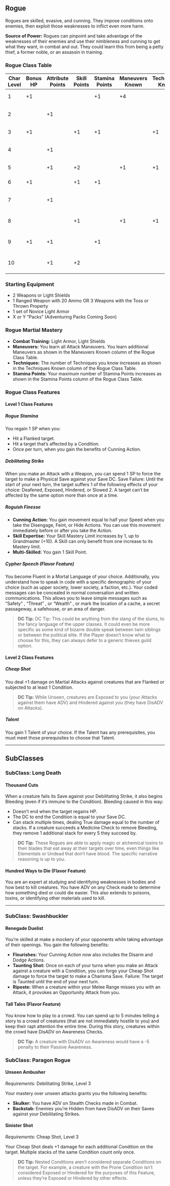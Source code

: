 
## Rogue

Rogues are skilled, evasive, and cunning. They impose
conditions onto enemies, then exploit those weaknesses to
inflict even more harm.

**Source of Power:** Rogues can pinpoint and take advantage
of the weaknesses of their enemies and use their nimbleness
and cunning to get what they want, in combat and out.
They could learn this from being a petty thief, a former
noble, or an assassin in training.

### Rogue Class Table

| Char Level | Bonus HP | Attribute Points | Skill Points | Stamina Points | Maneuvers Known | Techniques Known | Features                  |
|------------|----------|------------------|--------------|----------------|-----------------|------------------|---------------------------| 
| 1          | +1       |                  |              | +1             | +4              |                  | Class Features            |
| 2          |          | +1               |              |                |                 |                  | Class Feature, Talent     |
| 3          | +1       |                  | +1           | +1             |                 | +1               | Subclass Feature          |
| 4          |          | +1               |              |                |                 |                  | Talent, 2 Ancestry Points |
| 5          |          | +1               | +2           |                | +1              | +1               | Class Feature             |
| 6          | +1       |                  | +1           | +1             |                 |                  | Subclass Feature          |
| 7          |          | +1               |              |                |                 |                  | Talent, 2 Ancestry Points |
| 8          |          |                  | +1           |                | +1              | +1               | Class Capstone Feature    |
| 9          | +1       | +1               |              | +1             |                 |                  | Subclass Capstone Feature |
| 10         |          | +1               | +2           |                |                 |                  | Epic Boon, Talent         |

### Starting Equipment
* 2 Weapons or Light Shields
* 1 Ranged Weapon with 20 Ammo OR 3 Weapons with the Toss or Thrown Property
* 1 set of Novice Light Armor
* X or Y “Packs” (Adventuring Packs Coming Soon)

### Rogue Martial Mastery

* **Combat Training:** Light Armor, Light Shields
* **Maneuvers:** You learn all Attack Maneuvers. You learn
additional Maneuvers as shown in the Maneuvers Known
column of the Rogue Class Table.
* **Techniques:** The number of Techniques you know increases as
shown in the Techniques Known column of the Rogue Class
Table.
* **Stamina Points:** Your maximum number of Stamina Points
increases as shown in the Stamina Points column of the Rogue
Class Table.

### Rogue Class Features

#### Level 1 Class Features

##### Rogue Stamina
You regain 1 SP when you:

* Hit a Flanked target.
* Hit a target that’s affected by a Condition.
* Once per turn, when you gain the benefits of Cunning Action.

##### Debilitating Strike
When you make an Attack with a Weapon, you can spend
1 SP to force the target to make a Physical Save against
your Save DC. Save Failure: Until the start of your next
turn, the target suffers 1 of the following effects of your
choice: Deafened, Exposed, Hindered, or Slowed 2.
A target can’t be affected by the same option more than
once at a time.

##### Roguish Finesse

* **Cunning Action:** You gain movement equal to half your
Speed when you take the Disengage, Feint, or Hide Actions.
You can use this movement immediately before or after you
take the Action.
* **Skill Expertise:** Your Skill Mastery Limit increases by 1, up
to Grandmaster (+10). A Skill can only benefit from one
increase to its Mastery limit.
* **Multi-Skilled:** You gain 1 Skill Point.

##### Cypher Speech (Flavor Feature)
You become Fluent in a Mortal Language of your choice.
Additionally, you understand how to speak in code with
a specific demographic of your choice (such as upper
society, lower society, a faction, etc.). Your coded messages
can be concealed in normal conversation and written
communications. This allows you to leave simple messages
such as “Safety” , “Threat” , or “Wealth” , or mark the
location of a cache, a secret passageway, a safehouse, or an
area of danger.

> **DC Tip:** DC Tip: This could be anything from the slang of the slums,
to the fancy language of the upper classes. It could even be
more specific as some kind of bizarre double speak between
twin siblings or between the political elite. If the Player
doesn’t know what to choose for this, they can always defer
to a generic thieves guild option.

#### Level 2 Class Features

##### Cheap Shot
You deal +1 damage on Martial Attacks against creatures that are Flanked or subjected to at least 1 Condition.

> **DC Tip:** While Unseen, creatures are Exposed to you (your Attacks against them have ADV) and Hindered against you (they have DisADV on Attacks).

##### Talent
You gain 1 Talent of your choice. If the Talent has any prerequisites, you must meet those prerequisites to choose that Talent.

---

## SubClasses

### SubClass: Long Death

#### Thousand Cuts

When a creature fails its Save against your Debilitating
Strike, it also begins Bleeding (even if it’s immune to the
Condition). Bleeding caused in this way:

* Doesn’t end when the target regains HP.
* The DC to end the Condition is equal to your Save DC.
* Can stack multiple times, dealing True damage equal to
the number of stacks. If a creature succeeds a Medicine
Check to remove Bleeding, they remove 1 additional
stack for every 5 they succeed by.

> **DC Tip:** These Rogues are able to apply magic or alchemical
toxins to their blades that eat away at their targets over time,
even things like Elementals or Undead that don’t have blood.
The specific narrative reasoning is up to you.

#### Hundred Ways to Die (Flavor Feature)
You are an expert at studying and identifying weaknesses in
bodies and how best to kill creatures. You have ADV on any
Check made to determine how something died or could die
easier. This also extends to poisons, toxins, or identifying
other materials used to kill.

---

### SubClass: Swashbuckler

#### Renegade Duelist

You’re skilled at make a mockery of your opponents
while taking advantage of their openings. You gain the
following benefits:

* **Flourishes:** Your Cunning Action now also includes the
Disarm and Dodge Actions.
* **Taunting Shot:** Once on each of your turns when you
make an Attack against a creature with a Condition, you
can forgo your Cheap Shot damage to force the target to
make a Charisma Save. Failure: The target is Taunted
until the end of your next turn.
* **Riposte:** When a creature within your Melee Range
misses you with an Attack, it provokes an Opportunity
Attack from you.

#### Tall Tales (Flavor Feature)

You know how to play to a crowd. You can spend up to 5
minutes telling a story to a crowd of creatures (that are not
immediately hostile to you) and keep their rapt attention
the entire time. During this story, creatures within the
crowd have DisADV on Awareness Checks.

> **DC Tip:** A creature with DisADV on Awareness would have a
-5 penalty to their Passive Awareness.

### SubClass: Paragon Rogue

#### Unseen Ambusher

*Requirements:* Debilitating Strike, Level 3

Your mastery over unseen attacks grants you the
following benefits:

* **Skulker:** You have ADV on Stealth Checks made in
Combat.
* **Backstab:** Enemies you’re Hidden from have DisADV on
their Saves against your Debilitating Strikes.

#### Sinister Shot

*Requirements:* Cheap Shot, Level 3

Your Cheap Shot deals +1 damage for each additional
Condition on the target. Multiple stacks of the same
Condition count only once.

> **DC Tip:** Nested Conditions aren’t considered separate
Conditions on the target. For example, a creature with the
Prone Condition isn’t considered Exposed or Hindered
for the purposes of this Feature, unless they’re Exposed or
Hindered by other effects.
